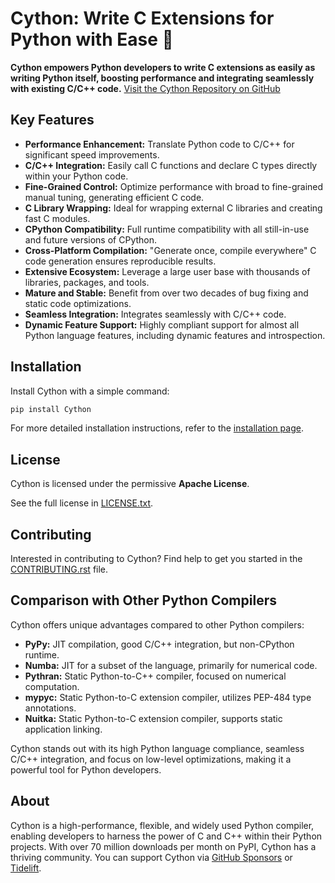 # Cython: Write C Extensions for Python with Ease 🚀

**Cython empowers Python developers to write C extensions as easily as writing Python itself, boosting performance and integrating seamlessly with existing C/C++ code.**  [Visit the Cython Repository on GitHub](https://github.com/cython/cython)

## Key Features

*   **Performance Enhancement:** Translate Python code to C/C++ for significant speed improvements.
*   **C/C++ Integration:** Easily call C functions and declare C types directly within your Python code.
*   **Fine-Grained Control:** Optimize performance with broad to fine-grained manual tuning, generating efficient C code.
*   **C Library Wrapping:** Ideal for wrapping external C libraries and creating fast C modules.
*   **CPython Compatibility:** Full runtime compatibility with all still-in-use and future versions of CPython.
*   **Cross-Platform Compilation:** "Generate once, compile everywhere" C code generation ensures reproducible results.
*   **Extensive Ecosystem:** Leverage a large user base with thousands of libraries, packages, and tools.
*   **Mature and Stable:** Benefit from over two decades of bug fixing and static code optimizations.
*   **Seamless Integration:** Integrates seamlessly with C/C++ code.
*   **Dynamic Feature Support:** Highly compliant support for almost all Python language features, including dynamic features and introspection.

## Installation

Install Cython with a simple command:

```bash
pip install Cython
```

For more detailed installation instructions, refer to the [installation page](https://docs.cython.org/en/latest/src/quickstart/install.html).

## License

Cython is licensed under the permissive **Apache License**.

See the full license in [LICENSE.txt](https://github.com/cython/cython/blob/master/LICENSE.txt).

## Contributing

Interested in contributing to Cython? Find help to get you started in the [CONTRIBUTING.rst](https://github.com/cython/cython/blob/master/docs/CONTRIBUTING.rst) file.

## Comparison with Other Python Compilers

Cython offers unique advantages compared to other Python compilers:

*   **PyPy:** JIT compilation, good C/C++ integration, but non-CPython runtime.
*   **Numba:** JIT for a subset of the language, primarily for numerical code.
*   **Pythran:** Static Python-to-C++ compiler, focused on numerical computation.
*   **mypyc:** Static Python-to-C extension compiler, utilizes PEP-484 type annotations.
*   **Nuitka:** Static Python-to-C extension compiler, supports static application linking.

Cython stands out with its high Python language compliance, seamless C/C++ integration, and focus on low-level optimizations, making it a powerful tool for Python developers.

## About

Cython is a high-performance, flexible, and widely used Python compiler, enabling developers to harness the power of C and C++ within their Python projects.  With over 70 million downloads per month on PyPI, Cython has a thriving community. You can support Cython via [GitHub Sponsors](https://github.com/users/scoder/sponsorship) or [Tidelift](https://tidelift.com/subscription/pkg/pypi-cython).